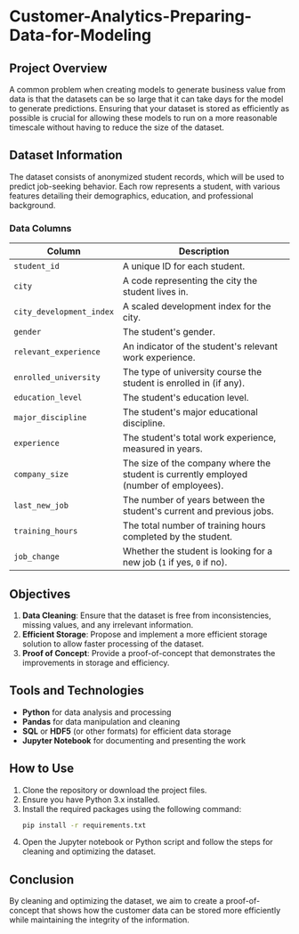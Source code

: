 # Customer-Analytics-Preparing-Data-for-Modeling

## Project Overview
A common problem when creating models to generate business value from data is that the datasets can be so large that it can take days for the model to generate predictions. Ensuring that your dataset is stored as efficiently as possible is crucial for allowing these models to run on a more reasonable timescale without having to reduce the size of the dataset.

## Dataset Information
The dataset consists of anonymized student records, which will be used to predict job-seeking behavior. Each row represents a student, with various features detailing their demographics, education, and professional background.

### Data Columns

| Column                  | Description                                                                          |
|-------------------------|--------------------------------------------------------------------------------------|
| `student_id`             | A unique ID for each student.                                                        |
| `city`                   | A code representing the city the student lives in.                                   |
| `city_development_index` | A scaled development index for the city.                                             |
| `gender`                 | The student's gender.                                                                |
| `relevant_experience`    | An indicator of the student's relevant work experience.                              |
| `enrolled_university`    | The type of university course the student is enrolled in (if any).                   |
| `education_level`        | The student's education level.                                                       |
| `major_discipline`       | The student's major educational discipline.                                          |
| `experience`             | The student's total work experience, measured in years.                              |
| `company_size`           | The size of the company where the student is currently employed (number of employees).|
| `last_new_job`           | The number of years between the student's current and previous jobs.                 |
| `training_hours`         | The total number of training hours completed by the student.                         |
| `job_change`             | Whether the student is looking for a new job (`1` if yes, `0` if no).                |

## Objectives
1. **Data Cleaning**: Ensure that the dataset is free from inconsistencies, missing values, and any irrelevant information.
2. **Efficient Storage**: Propose and implement a more efficient storage solution to allow faster processing of the dataset.
3. **Proof of Concept**: Provide a proof-of-concept that demonstrates the improvements in storage and efficiency.

## Tools and Technologies
- **Python** for data analysis and processing
- **Pandas** for data manipulation and cleaning
- **SQL** or **HDF5** (or other formats) for efficient data storage
- **Jupyter Notebook** for documenting and presenting the work

## How to Use
1. Clone the repository or download the project files.
2. Ensure you have Python 3.x installed.
3. Install the required packages using the following command:
   ```bash
   pip install -r requirements.txt
4. Open the Jupyter notebook or Python script and follow the steps for cleaning and optimizing the dataset.

## Conclusion
By cleaning and optimizing the dataset, we aim to create a proof-of-concept that shows how the customer data can be stored more efficiently while maintaining the integrity of the information.
